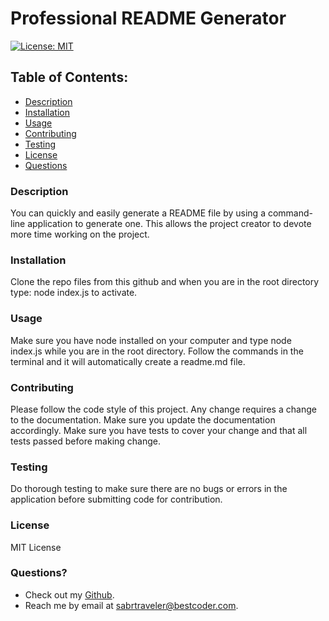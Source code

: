 # Professional README Generator

[![License: MIT](https://img.shields.io/badge/License-MIT-yellow.svg)](https://opensource.org/licenses/MIT)

## Table of Contents:
* [Description](#description)
* [Installation](#installation)
* [Usage](#usage)
* [Contributing](#contributing)
* [Testing](#testing)
* [License](#license)
* [Questions](#questions)
    
### Description
You can quickly and easily generate a README file by using a command-line application to generate one. This allows the project creator to devote more time working on the project.

### Installation
Clone the repo files from this github and when you are in the root directory type: node index.js to activate.

### Usage
Make sure you have node installed on your computer and type node index.js while you are in the root directory. Follow the commands in the terminal and it will automatically create a readme.md file.

### Contributing
Please follow the code style of this project. Any change requires a change to the documentation. Make sure you update the documentation accordingly. Make sure you have tests to cover your change and that all tests passed before making change.

### Testing
Do thorough testing to make sure there are no bugs or errors in the application before submitting code for contribution.

### License
MIT License

### Questions?
* Check out my [Github](https://github.com/sabrtraveler).
* Reach me by email at sabrtraveler@bestcoder.com.